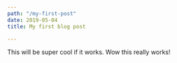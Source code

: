 ```yaml
---
path: "/my-first-post"
date: 2019-05-04
title: My first blog post

---
```

This will be super cool if it works. Wow this really works!